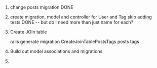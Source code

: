 1. change posts migration DONE

2. create migration, model and controller for User and Tag
skip adding tests DONE -- but do I need more than just name for each? 

3. Create JOIn table 
	
	rails generate migration CreateJoinTablePostsTags posts tags

4. Build out model associations and migrations 

5. 